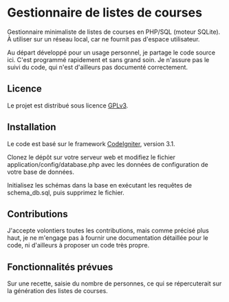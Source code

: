 # Gestionnaire de listes de courses
Gestionnaire minimaliste de listes de courses en PHP/SQL (moteur SQLite). À utiliser sur un réseau local, car ne fournit pas d'espace utilisateur.

Au départ développé pour un usage personnel, je partage le code source ici. C'est programmé rapidement et sans grand soin. Je n'assure pas le suivi du code, qui n'est d'ailleurs pas documenté correctement.

## Licence
Le projet est distribué sous licence [GPLv3](https://www.gnu.org/licenses/gpl-3.0.fr.html).

## Installation
Le code est basé sur le framework [CodeIgniter](https://codeigniter.com/), version 3.1.

Clonez le dépôt sur votre serveur web et modifiez le fichier application/config/database.php avec les données de configuration de votre base de données.

Initialisez les schémas dans la base en exécutant les requêtes de schema_db.sql, puis supprimez le fichier.

## Contributions
J'accepte volontiers toutes les contributions, mais comme précisé plus haut, je ne m'engage pas à fournir une documentation détaillée pour le code, ni d'ailleurs à proposer un code très propre.

## Fonctionnalités prévues
Sur une recette, saisie du nombre de personnes, ce qui se répercuterait sur la génération des listes de courses.

